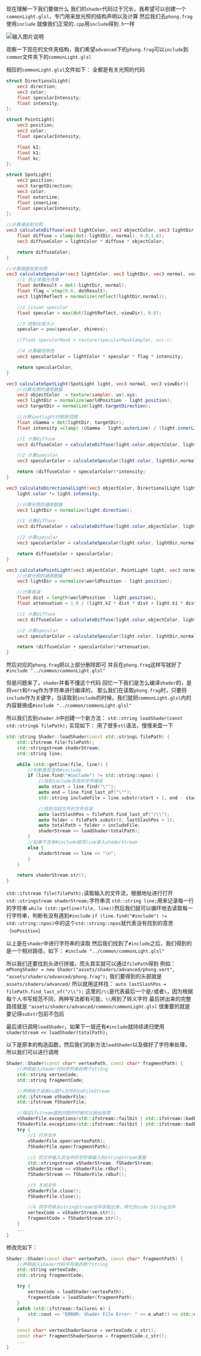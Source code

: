 现在理解一下我们要做什么
我们的`shader`代码过于冗长，我希望可以创建一个`commonLight.glsl`，专门用来放光照的结构声明以及计算
然后我们去`phong.frag`使用`include`
就像我们正常的`.cpp`用`include`得到`.h`一样

![输入图片说明](/imgs/2025-02-24/qFPC4IMXHcmwgY0w.png)

观察一下现在的文件夹结构，我们希望`advanced`下的`phong.frag`可以`include`到`common`文件夹下的`commonLight.glsl`

相应的`commonLight.glsl`文件如下：
全都是有关光照的代码
```glsl
struct DirectionalLight{
	vec3 direction;
	vec3 color;
	float specularIntensity;
	float intensity;
};

struct PointLight{
	vec3 position;
	vec3 color;
	float specularIntensity;

	float k2;
	float k1;
	float kc;
};

struct SpotLight{
	vec3 position;
	vec3 targetDirection;
	vec3 color;
	float outerLine;
	float innerLine;
	float specularIntensity;
};

//计算漫反射光照
vec3 calculateDiffuse(vec3 lightColor, vec3 objectColor, vec3 lightDir, vec3 normal){
	float diffuse = clamp(dot(-lightDir, normal), 0.0,1.0);
	vec3 diffuseColor = lightColor * diffuse * objectColor;

	return diffuseColor;
}

//计算镜面反射光照
vec3 calculateSpecular(vec3 lightColor, vec3 lightDir, vec3 normal, vec3 viewDir, float intensity){
	//1 防止背面光效果
	float dotResult = dot(-lightDir, normal);
	float flag = step(0.0, dotResult);
	vec3 lightReflect = normalize(reflect(lightDir,normal));

	//2 jisuan specular
	float specular = max(dot(lightReflect,-viewDir), 0.0);

	//3 控制光斑大小
	specular = pow(specular, shiness);

	//float specularMask = texture(specularMaskSampler, uv).r;

	//4 计算最终颜色
	vec3 specularColor = lightColor * specular * flag * intensity;

	return specularColor;
}

vec3 calculateSpotLight(SpotLight light, vec3 normal, vec3 viewDir){
	//计算光照的通用数据
	vec3 objectColor  = texture(sampler, uv).xyz;
	vec3 lightDir = normalize(worldPosition - light.position);
	vec3 targetDir = normalize(light.targetDirection);

	//计算spotlight的照射范围
	float cGamma = dot(lightDir, targetDir);
	float intensity =clamp( (cGamma - light.outerLine) / (light.innerLine - light.outerLine), 0.0, 1.0);

	//1 计算diffuse
	vec3 diffuseColor = calculateDiffuse(light.color,objectColor, lightDir,normal);

	//2 计算specular
	vec3 specularColor = calculateSpecular(light.color, lightDir,normal, viewDir,light.specularIntensity); 

	return (diffuseColor + specularColor)*intensity;
}

vec3 calculateDirectionalLight(vec3 objectColor, DirectionalLight light, vec3 normal ,vec3 viewDir){
	light.color *= light.intensity;

	//计算光照的通用数据
	vec3 lightDir = normalize(light.direction);

	//1 计算diffuse
	vec3 diffuseColor = calculateDiffuse(light.color,objectColor, lightDir,normal);

	//2 计算specular
	vec3 specularColor = calculateSpecular(light.color, lightDir,normal, viewDir,light.specularIntensity); 

	return diffuseColor + specularColor;
}

vec3 calculatePointLight(vec3 objectColor, PointLight light, vec3 normal ,vec3 viewDir){
	//计算光照的通用数据
	vec3 lightDir = normalize(worldPosition - light.position);

	//计算衰减
	float dist = length(worldPosition - light.position);
	float attenuation = 1.0 / (light.k2 * dist * dist + light.k1 * dist + light.kc);

	//1 计算diffuse
	vec3 diffuseColor = calculateDiffuse(light.color,objectColor, lightDir,normal);

	//2 计算specular
	vec3 specularColor = calculateSpecular(light.color, lightDir,normal, viewDir,light.specularIntensity); 

	return (diffuseColor + specularColor)*attenuation;
}
```
然后对应的`phong.frag`把以上部分删除即可
并且在`phong.frag`这样写就好了`#include "../common/commonLight.glsl"`

但是问题来了，`shader`并看不懂这个代码
回忆一下我们是怎么编译`shader`的，是将`vert`和`frag`作为字符串进行编译的，
那么我们在读取`phong.frag`时，只要将`include`作为关键字，当读取到`include`的时候，我们就把`commonLight.glsl`内的内容替换成`#include "../common/commonLight.glsl"`

所以我们去到`shader.h`中创建一个新方法：
`std::string loadShader(const std::string& filePath);`
实现如下：
用了很多`stl`语法，慢慢来盘一下
```cpp
std::string Shader::loadShader(const std::string& filePath) {
	std::ifstream file(filePath);
	std::stringstream shaderStream;
	std::string line;

	while (std::getline(file, line)) {
		//判断是否含有#include
		if (line.find("#include") != std::string::npos) {
			//找到include包含的文件路径
			auto start = line.find("\"");
			auto end = line.find_last_of("\"");
			std::string includeFile = line.substr(start + 1, end - start - 1);

			//找到当前文件的文件目录
			auto lastSlashPos = filePath.find_last_of("/\\");
			auto folder = filePath.substr(0, lastSlashPos + 1);
			auto totalPath = folder + includeFile;
			shaderStream << loadShader(totalPath);
		}
		//如果不含有#include就将line装入shaderStream
		else {
			shaderStream << line << "\n";
		}
	}

	return shaderStream.str();
}
```
`std::ifstream file(filePath);`读取输入的文件流，根据地址进行打开
`std::stringstream shaderStream;`字符串流
`std::string line;`用来记录每一行的字符串
`while (std::getline(file, line))`然后我们就可以循环地去读取每一行字符串，判断有没有遇到`#include`
`if (line.find("#include") != std::string::npos)`中的这个`std::string::npos`就代表没有找到的意思（`noPosition`）

以上是在`shader`中进行字符串的读取
然后我们找到了`#include`之后，我们得到的是一个相对路径，如下：
`#include "../common/commonLight.glsl"`

所以我们还要找到头进行拼接，而头其实就可以通过`filePath`得到
例如：
`mPhongShader = new Shader("assets/shaders/advanced/phong.vert", "assets/shaders/advanced/phong.frag");`
我们要得到的头部就是
`assets/shaders/advanced/`
所以就用这样找：
`auto lastSlashPos = filePath.find_last_of("/\\");`
这里的`/\\`是代表最后一个是`/`或者`\`，因为根据每个人书写规范不同，两种写法都有可能，`\\`用到了转义字符
最后拼出来的完整路径就是
`"assets/shaders/advanced/common/commonLight.glsl`
很重要的就是要记得`substr`包前不包后

最后递归调用`loadShader`，如果下一层还有`#include`就持续递归使用
`shaderStream << loadShader(totalPath);`

以下是原本的构造函数，然后我们的新方法`loadShader`以及做好了字符串处理，所以我们可以进行调用
```cpp
Shader::Shader(const char* vertexPath, const char* fragmentPath) {
	//声明装入shader代码字符串的两个string
	std::string vertexCode;
	std::string fragmentCode;

	//声明用于读取vs跟fs文件的inFileStream
	std::ifstream vShaderFile;
	std::ifstream fShaderFile;

	//保证ifstream遇到问题的时候可以抛出异常
	vShaderFile.exceptions(std::ifstream::failbit | std::ifstream::badbit);
	fShaderFile.exceptions(std::ifstream::failbit | std::ifstream::badbit);
	try {
		//1 打开文件
		vShaderFile.open(vertexPath);
		fShaderFile.open(fragmentPath);
		
		//2 将文件输入流当中的字符串输入到stringStream里面
		std::stringstream vShaderStream, fShaderStream;
		vShaderStream << vShaderFile.rdbuf();
		fShaderStream << fShaderFile.rdbuf();

		//3 关闭文件
		vShaderFile.close();
		fShaderFile.close();

		//4 将字符串从stringStream当中读取出来，转化到code String当中
		vertexCode = vShaderStream.str();
		fragmentCode = fShaderStream.str();
	}
	...
}
```
修改完如下：
```cpp
Shader::Shader(const char* vertexPath, const char* fragmentPath) {
	//声明装入shader代码字符串的两个string
	std::string vertexCode;
	std::string fragmentCode;

	try {
		vertexCode = loadShader(vertexPath);
		fragmentCode = loadShader(fragmentPath);
	}
	catch (std::ifstream::failure& e) {
		std::cout << "ERROR: Shader File Error: " << e.what() << std::endl;
	}

	const char* vertexShaderSource = vertexCode.c_str();
	const char* fragmentShaderSource = fragmentCode.c_str();
	...
}
```
<!--stackedit_data:
eyJoaXN0b3J5IjpbLTExMzI4NTcwMTYsNzE2MzE4ODQ4LDEwNj
YzNTUyNzksNDM0NDcwNDYzLDExNzA2MDAwNSwtMTg0OTAyNDY5
MCw4NTk0MDY4NzUsLTIwODg3NDY2MTJdfQ==
-->